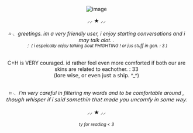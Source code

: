 <div align="center">
  
![image](https://github.com/user-attachments/assets/2f75ed16-e12d-4517-ad89-77d30d4fb7fa)

 ⸝⸝ ★ ⸝⸝<br><br>
_⌗ ◟ greetings. im a very friendly user, i enjoy starting conversations and i may talk alot. .<br><sub>⋮ ( i espeically enjoy talking bout   PHIGHTING ! or jus stuff in gen. : 3 )<sub>_
<br><br>

C+H is VERY couraged. id rather feel even more comforted if both our are skins are related to eachother. : 33<br>(𝗅𝗈𝗋𝖾 𝗐𝗂𝗌𝖾, 𝗈𝗋 𝖾𝗏𝖾𝗇 𝗃𝗎𝗌𝗍 𝖺 𝗌𝗁𝗂𝗉. ^_^)
<br><br>

⌗ ◟ _i'm very careful in filtering my words and to be comfortable around , 𝗍𝗁𝗈𝗎𝗀𝗁 𝗐𝗁𝗂𝗌𝗉𝖾𝗋 𝗂𝖿 𝗂 𝗌𝖺𝗂𝖽 𝗌𝗈𝗆𝖾𝗍𝗁𝗂𝗇 𝗍𝗁𝖺𝗍 𝗆𝖺𝖽𝖾 𝗒𝗈𝗎 𝗎𝗇𝖼𝗈𝗆𝖿𝗒 𝗂𝗇 𝗌𝗈𝗆𝖾 𝗐𝖺𝗒._ 
<br><br>
⸝⸝ ★ ⸝⸝
<br><br>
_<sub>ty for reading < 3<sub>_
